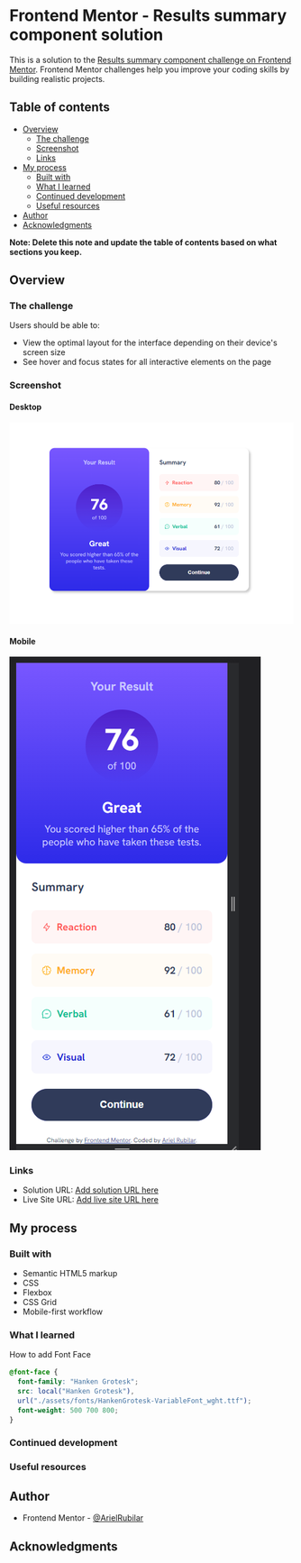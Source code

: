 # Frontend Mentor - Results summary component solution

This is a solution to the [Results summary component challenge on Frontend Mentor](https://www.frontendmentor.io/challenges/results-summary-component-CE_K6s0maV). Frontend Mentor challenges help you improve your coding skills by building realistic projects. 

## Table of contents

- [Overview](#overview)
  - [The challenge](#the-challenge)
  - [Screenshot](#screenshot)
  - [Links](#links)
- [My process](#my-process)
  - [Built with](#built-with)
  - [What I learned](#what-i-learned)
  - [Continued development](#continued-development)
  - [Useful resources](#useful-resources)
- [Author](#author)
- [Acknowledgments](#acknowledgments)

**Note: Delete this note and update the table of contents based on what sections you keep.**

## Overview

### The challenge

Users should be able to:

- View the optimal layout for the interface depending on their device's screen size
- See hover and focus states for all interactive elements on the page

### Screenshot


#### Desktop
![](./design/result-desktop.png)

#### Mobile
![](./design/result-mobile.png)

### Links

- Solution URL: [Add solution URL here](https://github.com/ArielRubilar/frontend-mementor-result-summary-component-main)
- Live Site URL: [Add live site URL here](https://arielrubilar.github.io/frontend-mementor-result-summary-component-main/)

## My process

### Built with

- Semantic HTML5 markup
- CSS
- Flexbox
- CSS Grid
- Mobile-first workflow

### What I learned

How to add Font Face

```css
@font-face {  
  font-family: "Hanken Grotesk";
  src: local("Hanken Grotesk"),
  url("./assets/fonts/HankenGrotesk-VariableFont_wght.ttf");
  font-weight: 500 700 800;
}
```
### Continued development


### Useful resources

## Author

- Frontend Mentor - [@ArielRubilar](https://www.frontendmentor.io/profile/ArielRubilar)

## Acknowledgments
